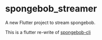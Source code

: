 # spongebob_streamer

A new Flutter project to stream spongebob.

This is a flutter re-write of [spongebob-cli](https://github.com/trakBan/spongebob-cli)
